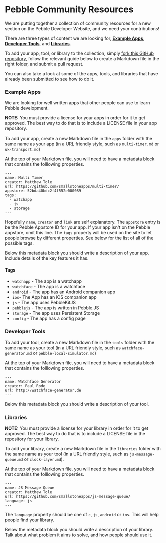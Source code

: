 # Pebble Community Resources

We are putting together a collection of community resources for a new section on the Pebble Developer Website, and we need *your* contributions!

There are three types of content we are looking for, **[Example Apps](#example-apps)**, **[Developer Tools](#developer-tools)**, and **[Libraries](#libraries)**.

To add your app, tool, or library to the collection, simply [fork this GitHub repository][1], follow the relevant guide below to create a Markdown file in the right folder, and submit a pull request. 

You can also take a look at some of the apps, tools, and libraries that have already been submitted to see how to do it.

### Example Apps

We are looking for well written apps that other people can use to learn Pebble development.

**NOTE:** You must provide a license for your apps in order for it to get approved. The best way to do that is to include a LICENSE file in your app repository.

To add your app, create a new Markdown file in the `apps` folder with the same name as your app (in a URL friendly style, such as `multi-timer.md` or `uk-transport.md`)

At the top of your Markdown file, you will need to have a metadata block that contains the folllowing properties.

```
---
name: Multi Timer
creator: Matthew Tole
url: https://github.com/smallstoneapps/multi-timer/
appstore: 52bda40bdc2f4f552e000089
tags:
  - watchapp
  - js
  - storage
---
```

Hopefully `name`, `creator` and `link` are self explanatory. The `appstore` entry is be the Pebble Appstore ID for your app. If your app isn't on the Pebble appstore, omit this line. The `tags`  property will be used on the site to let people browse by different properties. See below for the list of all of the possible tags.

Below this metadata block you should write a description of your app. Include details of the key features it has.

#### Tags

- `watchapp` - The app is a watchapp
- `watchface` - The app is a watchface
- `android` - The app has an Android companion app
- `ios`- The App has an iOS companion app
- `js` - The app uses PebbleKitJS
- `pebblejs` - The app is written in Pebble.JS
- `storage` - The app uses Persistent Storage
- `config` - The app has a config page

### Developer Tools

To add your tool, create a new Markdown file in the `tools` folder with the same name as your tool (in a URL friendly style, such as `watchface-generator.md` or `pebble-local-simulator.md`)

At the top of your Markdown file, you will need to have a metadata block that contains the folllowing properties.

```
---
name: Watchface Generator
creator: Paul Rode
url: http://watchface-generator.de
---
```

Below this metadata block you should write a description of your tool.

### Libraries

**NOTE:** You must provide a license for your library in order for it to get approved. The best way to do that is to include a LICENSE file in the repository for your library.

To add your library, create a new Markdown file in the `libraries` folder with the same name as your tool (in a URL friendly style, such as `js-message-queue.md` or `clock-layer.md`).

At the top of your Markdown file, you will need to have a metadata block that contains the folllowing properties.


```
---
name: JS Message Queue
creator: Matthew Tole
url: https://github.com/smallstoneapps/js-message-queue/
language: js
---
```

The `language` property should be one of `c`, `js`, `android` or `ios`. This will help people find your library.

Below the metadata block you should write a description of your library. Talk about what problem it aims to solve, and how people should use it.

[1]: https://github.com/pebble-hacks/community-resources/fork
